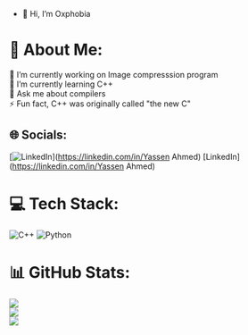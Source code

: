 - 👋 Hi, I’m Oxphobia

<!-- 👯 I’m looking to collaborate on <br>🤝 I’m looking for help with<br> -->

# 💫 About Me:
🔭 I’m currently working on Image compresssion program <br>🌱 I’m currently learning C++<br>💬 Ask me about compilers <br>⚡ Fun fact, C++ was originally called "the new C"


## 🌐 Socials:
[![LinkedIn](https://img.shields.io/badge/LinkedIn-%230077B5.svg?logo=linkedin&logoColor=white)](https://linkedin.com/in/Yassen Ahmed) 
[LinkedIn](https://linkedin.com/in/Yassen Ahmed) 
# 💻 Tech Stack:
![C++](https://img.shields.io/badge/c++-%2300599C.svg?style=for-the-badge&logo=c%2B%2B&logoColor=white) ![Python](https://img.shields.io/badge/python-3670A0?style=for-the-badge&logo=python&logoColor=ffdd54)
# 📊 GitHub Stats:
![](https://github-readme-stats.vercel.app/api?username=Oxphobia&theme=radical&hide_border=false&include_all_commits=true&count_private=true)<br/>
![](https://github-readme-streak-stats.herokuapp.com/?user=Oxphobia&theme=radical&hide_border=false)<br/>
![](https://github-readme-stats.vercel.app/api/top-langs/?username=Oxphobia&theme=radical&hide_border=false&include_all_commits=true&count_private=true&layout=compact)

